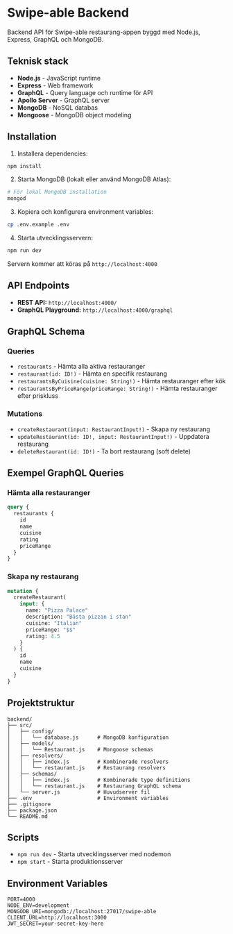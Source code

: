 # Swipe-able Backend

Backend API för Swipe-able restaurang-appen byggd med Node.js, Express, GraphQL och MongoDB.

## Teknisk stack

- **Node.js** - JavaScript runtime
- **Express** - Web framework
- **GraphQL** - Query language och runtime för API
- **Apollo Server** - GraphQL server
- **MongoDB** - NoSQL databas
- **Mongoose** - MongoDB object modeling

## Installation

1. Installera dependencies:

```bash
npm install
```

2. Starta MongoDB (lokalt eller använd MongoDB Atlas):

```bash
# För lokal MongoDB installation
mongod
```

3. Kopiera och konfigurera environment variables:

```bash
cp .env.example .env
```

4. Starta utvecklingsservern:

```bash
npm run dev
```

Servern kommer att köras på `http://localhost:4000`

## API Endpoints

- **REST API:** `http://localhost:4000/`
- **GraphQL Playground:** `http://localhost:4000/graphql`

## GraphQL Schema

### Queries

- `restaurants` - Hämta alla aktiva restauranger
- `restaurant(id: ID!)` - Hämta en specifik restaurang
- `restaurantsByCuisine(cuisine: String!)` - Hämta restauranger efter kök
- `restaurantsByPriceRange(priceRange: String!)` - Hämta restauranger efter priskluss

### Mutations

- `createRestaurant(input: RestaurantInput!)` - Skapa ny restaurang
- `updateRestaurant(id: ID!, input: RestaurantInput!)` - Uppdatera restaurang
- `deleteRestaurant(id: ID!)` - Ta bort restaurang (soft delete)

## Exempel GraphQL Queries

### Hämta alla restauranger

```graphql
query {
  restaurants {
    id
    name
    cuisine
    rating
    priceRange
  }
}
```

### Skapa ny restaurang

```graphql
mutation {
  createRestaurant(
    input: {
      name: "Pizza Palace"
      description: "Bästa pizzan i stan"
      cuisine: "Italian"
      priceRange: "$$"
      rating: 4.5
    }
  ) {
    id
    name
    cuisine
  }
}
```

## Projektstruktur

```
backend/
├── src/
│   ├── config/
│   │   └── database.js      # MongoDB konfiguration
│   ├── models/
│   │   └── Restaurant.js    # Mongoose schemas
│   ├── resolvers/
│   │   ├── index.js         # Kombinerade resolvers
│   │   └── restaurant.js    # Restaurang resolvers
│   ├── schemas/
│   │   ├── index.js         # Kombinerade type definitions
│   │   └── restaurant.js    # Restaurang GraphQL schema
│   └── server.js            # Huvudserver fil
├── .env                     # Environment variables
├── .gitignore
├── package.json
└── README.md
```

## Scripts

- `npm run dev` - Starta utvecklingsserver med nodemon
- `npm start` - Starta produktionsserver

## Environment Variables

```
PORT=4000
NODE_ENV=development
MONGODB_URI=mongodb://localhost:27017/swipe-able
CLIENT_URL=http://localhost:3000
JWT_SECRET=your-secret-key-here
```
